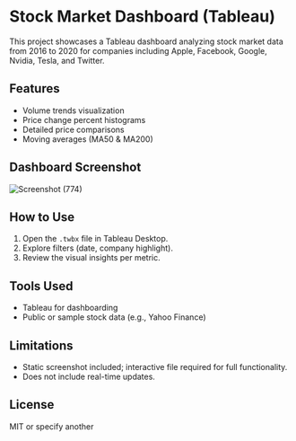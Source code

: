 # Stock Market Dashboard (Tableau)

This project showcases a Tableau dashboard analyzing stock market data from 2016 to 2020 for companies including Apple, Facebook, Google, Nvidia, Tesla, and Twitter.

## Features

- Volume trends visualization
- Price change percent histograms
- Detailed price comparisons
- Moving averages (MA50 & MA200)

## Dashboard Screenshot


![Screenshot (774)](https://github.com/user-attachments/assets/dc992e68-e7c1-4d03-9507-72a3799b4098)


## How to Use

1. Open the `.twbx` file in Tableau Desktop.
2. Explore filters (date, company highlight).
3. Review the visual insights per metric.

## Tools Used

- Tableau for dashboarding
- Public or sample stock data (e.g., Yahoo Finance)

## Limitations

- Static screenshot included; interactive file required for full functionality.
- Does not include real-time updates.

## License

MIT or specify another
